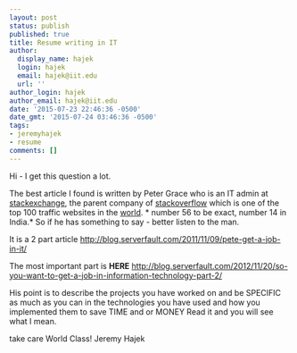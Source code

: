 ```yaml
---
layout: post
status: publish
published: true
title: Resume writing in IT
author:
  display_name: hajek
  login: hajek
  email: hajek@iit.edu
  url: ''
author_login: hajek
author_email: hajek@iit.edu
date: '2015-07-23 22:46:36 -0500'
date_gmt: '2015-07-24 03:46:36 -0500'
tags:
- jeremyhajek
- resume
comments: []
---
```

Hi - I get this question a lot.

The best article I found is written by Peter Grace who is an IT admin at [stackexchange](http://www.stackexchange.com), the parent company of [stackoverflow](https://www.stackoverflow.com) which is one of the top 100 traffic websites in the <a href="http://www.alexa.com/siteinfo/stackoverflow.com">world</a>. * number 56 to be exact, number 14 in India.*   So if he has something to say - better listen to the man.

It is a 2 part article <a href="http://blog.serverfault.com/2011/11/09/pete-get-a-job-in-it/">http://blog.serverfault.com/2011/11/09/pete-get-a-job-in-it/</a>

The most important part is <strong>HERE</strong> <a href="http://blog.serverfault.com/2012/11/20/so-you-want-to-get-a-job-in-information-technology-part-2/">http://blog.serverfault.com/2012/11/20/so-you-want-to-get-a-job-in-information-technology-part-2/</a>

His point is to describe the projects you have worked on and be SPECIFIC as much as you can in the technologies you have used and how you implemented them to save TIME and or MONEY
Read it and you will see what I mean.

take care
World Class!
Jeremy Hajek
